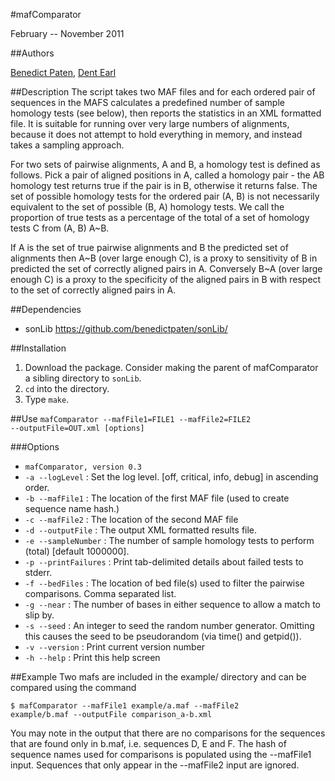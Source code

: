 #mafComparator

February -- November 2011

##Authors

[Benedict Paten](https://github.com/benedictpaten/), [Dent Earl](https://github.com/dentearl/)

##Description
The script takes two MAF files and for each ordered pair of sequences 
in the MAFS calculates a predefined number of sample homology tests 
(see below), then reports the statistics in an XML formatted file.
It is suitable for running over very large numbers of alignments, 
because it does not attempt to hold everything in memory, and instead 
takes a sampling approach.

For two sets of pairwise alignments, A and B, a homology test is 
defined as follows. Pick a pair of aligned positions in A, called a 
homology pair - the AB homology test returns true if the pair is in B, 
otherwise it returns false. The set of possible homology tests for the 
ordered pair (A, B) is not necessarily equivalent to the set of 
possible (B, A) homology tests. We call the proportion of true tests 
as a percentage of the total of a set of homology tests C from 
(A, B)  A~B.

If A is the set of true pairwise alignments and B the predicted set of 
alignments then A~B (over large enough  C), is a proxy to sensitivity 
of B in predicted the set of correctly aligned pairs in A. Conversely 
B~A (over large enough C) is a proxy to the specificity of the 
aligned pairs in B with respect to the set of correctly aligned pairs 
in A.

##Dependencies
* sonLib https://github.com/benedictpaten/sonLib/

##Installation
1. Download the package. Consider making the parent of mafComparator a sibling directory to <code>sonLib</code>.
2. <code>cd</code> into the directory.
3. Type <code>make</code>.

##Use
<code>mafComparator --mafFile1=FILE1 --mafFile2=FILE2 --outputFile=OUT.xml [options]</code>

###Options
* <code>mafComparator, version 0.3</code>
* <code>-a --logLevel</code> : Set the log level. [off, critical, info, debug] in ascending order.
* <code>-b --mafFile1</code> : The location of the first MAF file (used to create sequence name hash.)
* <code>-c --mafFile2</code> : The location of the second MAF file
* <code>-d --outputFile</code> : The output XML formatted results file.
* <code>-e --sampleNumber</code> : The number of sample homology tests to perform (total) [default 1000000].
* <code>-p --printFailures</code> : Print tab-delimited details about failed tests to stderr.
* <code>-f --bedFiles</code> : The location of bed file(s) used to filter the pairwise comparisons. Comma separated list.
* <code>-g --near</code> : The number of bases in either sequence to allow a match to slip by.
* <code>-s --seed</code> : An integer to seed the random number generator. Omitting this causes the seed to be pseudorandom (via time() and getpid()).
* <code>-v --version</code> : Print current version number
* <code>-h --help</code> : Print this help screen

##Example
Two mafs are included in the example/ directory and can be compared using the command

<code>$ mafComparator --mafFile1 example/a.maf --mafFile2 example/b.maf --outputFile comparison_a-b.xml</code>

You may note in the output that there are no comparisons for the sequences that are found only in b.maf, i.e. sequences D, E and F. The hash of sequence names used for comparisons is populated using the --mafFile1 input. Sequences that only appear in the --mafFile2 input are ignored.
